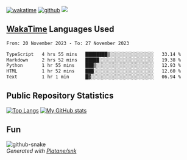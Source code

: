 [![wakatime](https://wakatime.com/badge/user/82c377cd-a54c-404c-b7df-177b313ca539.svg)](https://wakatime.com/@82c377cd-a54c-404c-b7df-177b313ca539)
[![github](https://img.shields.io/github/followers/xinthose?logo=github&style=plastic)](https://github.com/alanhamlett?tab=followers)
![](https://komarev.com/ghpvc/?username=xinthose)


## [WakaTime](https://wakatime.com/) Languages Used
<!--START_SECTION:waka-->

```txt
From: 20 November 2023 - To: 27 November 2023

TypeScript   4 hrs 55 mins   ████████▒░░░░░░░░░░░░░░░░   33.14 %
Markdown     2 hrs 52 mins   █████░░░░░░░░░░░░░░░░░░░░   19.38 %
Python       1 hr 55 mins    ███▒░░░░░░░░░░░░░░░░░░░░░   12.93 %
HTML         1 hr 52 mins    ███░░░░░░░░░░░░░░░░░░░░░░   12.60 %
Text         1 hr 1 min      █▓░░░░░░░░░░░░░░░░░░░░░░░   06.94 %
```

<!--END_SECTION:waka-->

## Public Repository Statistics 

[![Top Langs](https://github-readme-stats.vercel.app/api/top-langs/?username=xinthose)](https://github.com/anuraghazra/github-readme-stats)
[![My GitHub stats](https://github-readme-stats.vercel.app/api?username=xinthose&show_icons=true)](https://github.com/anuraghazra/github-readme-stats)

## Fun

<picture>
  <source media="(prefers-color-scheme: dark)" srcset="https://raw.githubusercontent.com/xinthose/xinthose/output/github-contribution-grid-snake-dark.svg" />
  <source media="(prefers-color-scheme: light)" srcset="https://raw.githubusercontent.com/xinthose/xinthose/output/github-contribution-grid-snake.svg" />
  <img alt="github-snake" src="github-snake.svg" />
</picture>
<br />
<em>
  Generated with
  <a href="https://github.com/Platane/snk">
    Platane/snk
  <a/>
</em>
